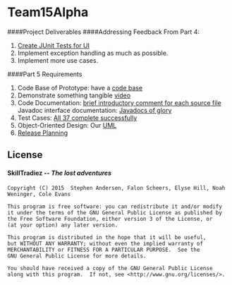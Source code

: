 # Team15Alpha
####Project Deliverables 
####Addressing Feedback From Part 4:
  1. [Create JUnit Tests for UI](https://github.com/evhill/Team15Alpha/blob/master/Skill/app/src/androidTest/java/com/skilltradiez/skilltraderz/EspressoTest.java)
  2. Implement exception handling as much as possible.
  3. Implement more use cases. 

####Part 5 Requirements
   1. Code Base of Prototype: have a [code base](https://github.com/CMPUT301F15T15/Team15Alpha)
   2. Demonstrate something tangible [video](https://github.com/CMPUT301F15T15/Team15Alpha/blob/master/p4.mp4) 
   3. Code Documentation: [brief introductory comment for each source file](https://github.com/CMPUT301F15T15/Team15Alpha/wiki/Brief-Comment-For-Each-File)
   Javadoc interface documentation: [Javadocs of glory](https://github.com/CMPUT301F15T15/Team15Alpha/tree/master/docs/Javadocs)
   4. Test Cases: [All 37 complete successfully](https://github.com/CMPUT301F15T15/Team15Alpha/tree/master/Skill/app/src/androidTest/java/com/skilltradiez/skilltraderz)
   5. Object-Oriented Design: Our [UML](https://github.com/CMPUT301F15T15/Team15Alpha/tree/master/docs/UML)
   6. [Release Planning](https://github.com/CMPUT301F15T15/Team15Alpha/wiki/Release-Planning)


## License 
####   __SkillTradiez__ -- _The lost adventures_
   
    Copyright (C) 2015  Stephen Andersen, Falon Scheers, Elyse Hill, Noah Weninger, Cole Evans

    This program is free software: you can redistribute it and/or modify
    it under the terms of the GNU General Public License as published by
    the Free Software Foundation, either version 3 of the License, or
    (at your option) any later version.

    This program is distributed in the hope that it will be useful,
    but WITHOUT ANY WARRANTY; without even the implied warranty of
    MERCHANTABILITY or FITNESS FOR A PARTICULAR PURPOSE.  See the
    GNU General Public License for more details.

    You should have received a copy of the GNU General Public License
    along with this program.  If not, see <http://www.gnu.org/licenses/>.

